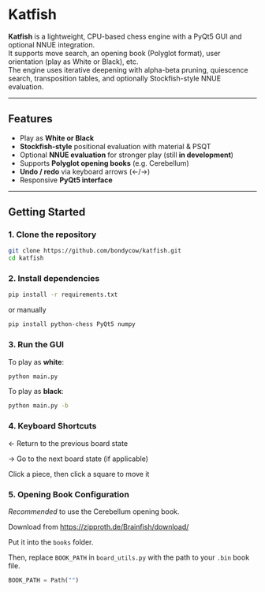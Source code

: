 # Katfish

**Katfish** is a lightweight, CPU-based chess engine with a PyQt5 GUI and optional NNUE integration.  
It supports move search, an opening book (Polyglot format), user orientation (play as White or Black), etc.  
The engine uses iterative deepening with alpha-beta pruning, quiescence search, transposition tables, and optionally Stockfish-style NNUE evaluation.

---

## Features

- Play as **White or Black**
- **Stockfish-style** positional evaluation with material & PSQT
- Optional **NNUE evaluation** for stronger play (still **in development**)
- Supports **Polyglot opening books** (e.g. Cerebellum)
- **Undo / redo** via keyboard arrows (←/→)
- Responsive **PyQt5 interface**

---

## Getting Started

### 1. Clone the repository

```bash
git clone https://github.com/bondycow/katfish.git
cd katfish
```
### 2. Install dependencies
```bash
pip install -r requirements.txt
```
or manually
```bash
pip install python-chess PyQt5 numpy
```

### 3. Run the GUI
To play as **white**:
```bash
python main.py
```
To play as **black**:
```bash
python main.py -b
```

### 4. Keyboard Shortcuts
← Return to the previous board state

→ Go to the next board state (if applicable)

Click a piece, then click a square to move it

### 5. Opening Book Configuration
*Recommended* to use the Cerebellum opening book.

Download from https://zipproth.de/Brainfish/download/

Put it into the `books` folder.

Then, replace `BOOK_PATH` in `board_utils.py` with the path to your `.bin` book file.
```python
BOOK_PATH = Path("")
```
